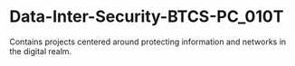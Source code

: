 # Data-Inter-Security-BTCS-PC_010T
Contains projects centered around protecting information and networks in the digital realm.
